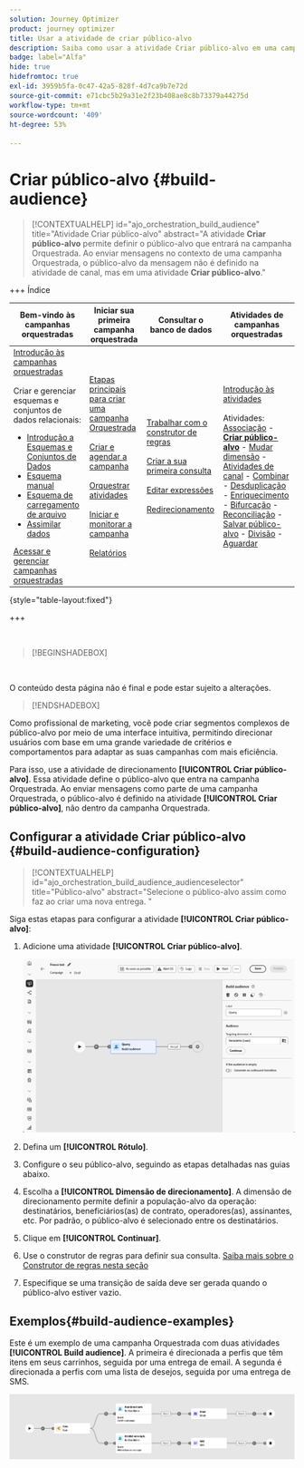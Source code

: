 ```yaml
---
solution: Journey Optimizer
product: journey optimizer
title: Usar a atividade de criar público-alvo
description: Saiba como usar a atividade Criar público-alvo em uma campanha orquestrada
badge: label="Alfa"
hide: true
hidefromtoc: true
exl-id: 3959b5fa-0c47-42a5-828f-4d7ca9b7e72d
source-git-commit: e71cbc5b29a31e2f23b408ae8c8b73379a44275d
workflow-type: tm+mt
source-wordcount: '409'
ht-degree: 53%

---
```


# Criar público-alvo {#build-audience}

>[!CONTEXTUALHELP]
>id="ajo_orchestration_build_audience"
>title="Atividade Criar público-alvo"
>abstract="A atividade **Criar público-alvo** permite definir o público-alvo que entrará na campanha Orquestrada. Ao enviar mensagens no contexto de uma campanha Orquestrada, o público-alvo da mensagem não é definido na atividade de canal, mas em uma atividade **Criar público-alvo**."

+++ Índice 

| Bem-vindo às campanhas orquestradas | Iniciar sua primeira campanha orquestrada | Consultar o banco de dados | Atividades de campanhas orquestradas |
|---|---|---|---|
| [Introdução às campanhas orquestradas](../gs-orchestrated-campaigns.md)<br/><br/>Criar e gerenciar esquemas e conjuntos de dados relacionais:</br> <ul><li>[Introdução a Esquemas e Conjuntos de Dados](../gs-schemas.md)</li><li>[Esquema manual](../manual-schema.md)</li><li>[Esquema de carregamento de arquivo](../file-upload-schema.md)</li><li>[Assimilar dados](../ingest-data.md)</li></ul>[Acessar e gerenciar campanhas orquestradas](../access-manage-orchestrated-campaigns.md) | [Etapas principais para criar uma campanha Orquestrada](../gs-campaign-creation.md)<br/><br/>[Criar e agendar a campanha](../create-orchestrated-campaign.md)<br/><br/>[Orquestrar atividades](../orchestrate-activities.md)<br/><br/>[Iniciar e monitorar a campanha](../start-monitor-campaigns.md)<br/><br/>[Relatórios](../reporting-campaigns.md) | [Trabalhar com o construtor de regras](../orchestrated-rule-builder.md)<br/><br/>[Criar a sua primeira consulta](../build-query.md)<br/><br/>[Editar expressões](../edit-expressions.md)<br/><br/>[Redirecionamento](../retarget.md) | [Introdução às atividades](about-activities.md)<br/><br/>Atividades:<br/>[Associação](and-join.md) - <b>[Criar público-alvo](build-audience.md)</b> - [Mudar dimensão](change-dimension.md) - [Atividades de canal](channels.md) - [Combinar](combine.md) - [Desduplicação](deduplication.md) - [Enriquecimento](enrichment.md) - [Bifurcação](fork.md) - [Reconciliação](reconciliation.md) - [Salvar público-alvo](save-audience.md) - [Divisão](split.md) - [Aguardar](wait.md) |

{style="table-layout:fixed"}

+++


<br/>

>[!BEGINSHADEBOX]

</br>

O conteúdo desta página não é final e pode estar sujeito a alterações.

>[!ENDSHADEBOX]

Como profissional de marketing, você pode criar segmentos complexos de público-alvo por meio de uma interface intuitiva, permitindo direcionar usuários com base em uma grande variedade de critérios e comportamentos para adaptar as suas campanhas com mais eficiência.

Para isso, use a atividade de direcionamento **[!UICONTROL Criar público-alvo]**. Essa atividade define o público-alvo que entra na campanha Orquestrada. Ao enviar mensagens como parte de uma campanha Orquestrada, o público-alvo é definido na atividade **[!UICONTROL Criar público-alvo]**, não dentro da campanha Orquestrada.

## Configurar a atividade Criar público-alvo {#build-audience-configuration}

>[!CONTEXTUALHELP]
>id="ajo_orchestration_build_audience_audienceselector"
>title="Público-alvo"
>abstract="Selecione o público-alvo assim como faz ao criar uma nova entrega. "

Siga estas etapas para configurar a atividade **[!UICONTROL Criar público-alvo]**:

1. Adicione uma atividade **[!UICONTROL Criar público-alvo]**.

   ![](../assets/build-audience.png)

1. Defina um **[!UICONTROL Rótulo]**.

1. Configure o seu público-alvo, seguindo as etapas detalhadas nas guias abaixo.

1. Escolha a **[!UICONTROL Dimensão de direcionamento]**. A dimensão de direcionamento permite definir a população-alvo da operação: destinatários, beneficiários(as) de contrato, operadores(as), assinantes, etc. Por padrão, o público-alvo é selecionado entre os destinatários.

1. Clique em **[!UICONTROL Continuar]**.

1. Use o construtor de regras para definir sua consulta. [Saiba mais sobre o Construtor de regras nesta seção](../orchestrated-rule-builder.md)

1. Especifique se uma transição de saída deve ser gerada quando o público-alvo estiver vazio.

## Exemplos{#build-audience-examples}

Este é um exemplo de uma campanha Orquestrada com duas atividades **[!UICONTROL Build audience]**. A primeira é direcionada a perfis que têm itens em seus carrinhos, seguida por uma entrega de email. A segunda é direcionada a perfis com uma lista de desejos, seguida por uma entrega de SMS.

![](../assets/build-audience-2.png)
